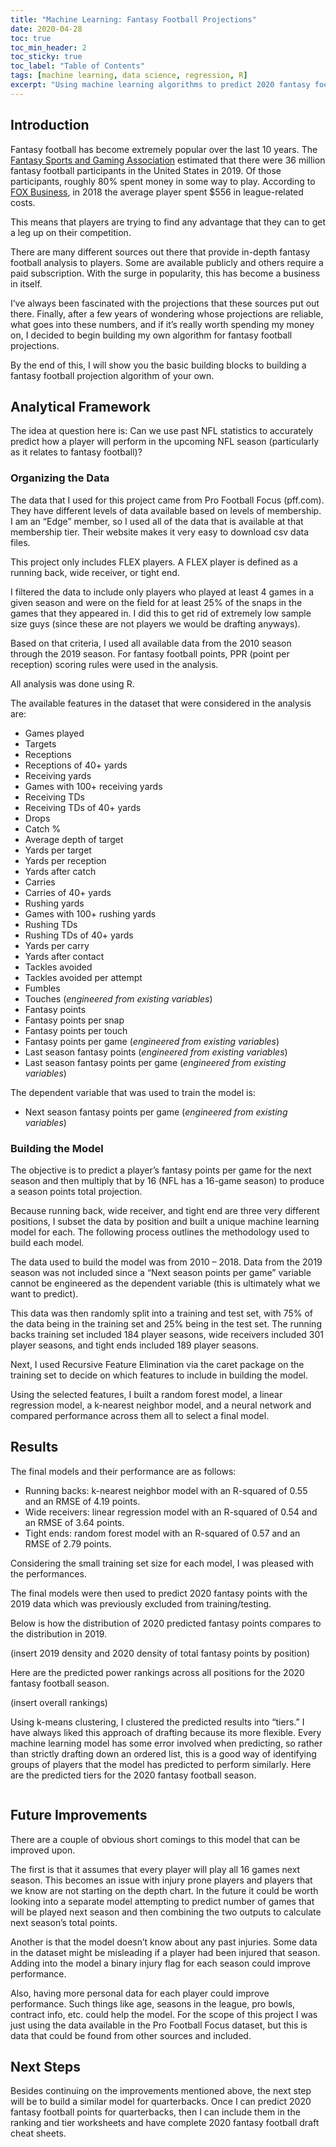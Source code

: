 ```yaml
---
title: "Machine Learning: Fantasy Football Projections"
date: 2020-04-28
toc: true
toc_min_header: 2
toc_sticky: true
toc_label: "Table of Contents"
tags: [machine learning, data science, regression, R]
excerpt: "Using machine learning algorithms to predict 2020 fantasy football point totals."
---
```


## Introduction

Fantasy football has become extremely popular over the last 10 years. The [Fantasy Sports and Gaming Association](https://thefsga.org/industry-demographics/) estimated that there were 36 million fantasy football participants in the United States in 2019. Of those participants, roughly 80% spent money in some way to play. According to [FOX Business](https://www.foxbusiness.com/economy/fantasy-football-the-billion-industry), in 2018 the average player spent $556 in league-related costs.

This means that players are trying to find any advantage that they can to get a leg up on their competition.

There are many different sources out there that provide in-depth fantasy football analysis to players. Some are available publicly and others require a paid subscription. With the surge in popularity, this has become a business in itself.

I’ve always been fascinated with the projections that these sources put out there. Finally, after a few years of wondering whose projections are reliable, what goes into these numbers, and if it’s really worth spending my money on, I decided to begin building my own algorithm for fantasy football projections.

By the end of this, I will show you the basic building blocks to building a fantasy football projection algorithm of your own.


## Analytical Framework

The idea at question here is: Can we use past NFL statistics to accurately predict how a player will perform in the upcoming NFL season (particularly as it relates to fantasy football)?

### Organizing the Data

The data that I used for this project came from Pro Football Focus (pff.com). They have different levels of data available based on levels of membership. I am an “Edge” member, so I used all of the data that is available at that membership tier. Their website makes it very easy to download csv data files.

This project only includes FLEX players. A FLEX player is defined as a running back, wide receiver, or tight end.

I filtered the data to include only players who played at least 4 games in a given season and were on the field for at least 25% of the snaps in the games that they appeared in. I did this to get rid of extremely low sample size guys (since these are not players we would be drafting anyways).

Based on that criteria, I used all available data from the 2010 season through the 2019 season. For fantasy football points, PPR (point per reception) scoring rules were used in the analysis.

All analysis was done using R.

The available features in the dataset that were considered in the analysis are:

  * Games played
  * Targets
  * Receptions
  * Receptions of 40+ yards
  * Receiving yards
  * Games with 100+ receiving yards
  * Receiving TDs
  * Receiving TDs of 40+ yards
  * Drops
  * Catch %
  * Average depth of target
  * Yards per target
  * Yards per reception
  * Yards after catch
  * Carries
  * Carries of 40+ yards
  * Rushing yards
  * Games with 100+ rushing yards
  * Rushing TDs
  * Rushing TDs of 40+ yards
  * Yards per carry
  * Yards after contact
  * Tackles avoided
  * Tackles avoided per attempt
  * Fumbles
  * Touches (*engineered from existing variables*)
  * Fantasy points
  * Fantasy points per snap
  * Fantasy points per touch
  * Fantasy points per game (*engineered from existing variables*)
  * Last season fantasy points (*engineered from existing variables*)
  * Last season fantasy points per game (*engineered from existing variables*)

The dependent variable that was used to train the model is:

  * Next season fantasy points per game (*engineered from existing variables*)

### Building the Model

The objective is to predict a player’s fantasy points per game for the next season and then multiply that by 16 (NFL has a 16-game season) to produce a season points total projection.

Because running back, wide receiver, and tight end are three very different positions, I subset the data by position and built a unique machine learning model for each. The following process outlines the methodology used to build each model.

The data used to build the model was from 2010 – 2018. Data from the 2019 season was not included since a “Next season points per game” variable cannot be engineered as the dependent variable (this is ultimately what we want to predict).

This data was then randomly split into a training and test set, with 75% of the data being in the training set and 25% being in the test set. The running backs training set included 184 player seasons, wide receivers included 301 player seasons, and tight ends included 189 player seasons.

Next, I used Recursive Feature Elimination via the caret package on the training set to decide on which features to include in building the model.

Using the selected features, I built a random forest model, a linear regression model, a k-nearest neighbor model, and a neural network and compared performance across them all to select a final model.


## Results

The final models and their performance are as follows:

  * Running backs: k-nearest neighbor model with an R-squared of 0.55 and an RMSE of 4.19 points.
  * Wide receivers: linear regression model with an R-squared of 0.54 and an RMSE of 3.64 points.
  * Tight ends: random forest model with an R-squared of 0.57 and an RMSE of 2.79 points.

Considering the small training set size for each model, I was pleased with the performances.

The final models were then used to predict 2020 fantasy points with the 2019 data which was previously excluded from training/testing.

Below is how the distribution of 2020 predicted fantasy points compares to the distribution in 2019.

(insert 2019 density and 2020 density of total fantasy points by position)

Here are the predicted power rankings across all positions for the 2020 fantasy football season.

(insert overall rankings)

Using k-means clustering, I clustered the predicted results into “tiers.” I have always liked this approach of drafting because its more flexible. Every machine learning model has some error involved when predicting, so rather than strictly drafting down an ordered list, this is a good way of identifying groups of players that the model has predicted to perform similarly.
Here are the predicted tiers for the 2020 fantasy football season.

<a href="/pdfs/tiers.pdf" class="image fit"><img src="images/marr_pic.jpg" alt=""></a>


## Future Improvements

There are a couple of obvious short comings to this model that can be improved upon.

The first is that it assumes that every player will play all 16 games next season. This becomes an issue with injury prone players and players that we know are not starting on the depth chart. In the future it could be worth looking into a separate model attempting to predict number of games that will be played next season and then combining the two outputs to calculate next season’s total points.

Another is that the model doesn’t know about any past injuries. Some data in the dataset might be misleading if a player had been injured that season. Adding into the model a binary injury flag for each season could improve performance.

Also, having more personal data for each player could improve performance. Such things like age, seasons in the league, pro bowls, contract info, etc. could help the model. For the scope of this project I was just using the data available in the Pro Football Focus dataset, but this is data that could be found from other sources and included.


## Next Steps

Besides continuing on the improvements mentioned above, the next step will be to build a similar model for quarterbacks. Once I can predict 2020 fantasy football points for quarterbacks, then I can include them in the ranking and tier worksheets and have complete 2020 fantasy football draft cheat sheets.
